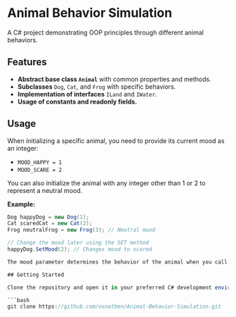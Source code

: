 # Animal Behavior Simulation

A C# project demonstrating OOP principles through different animal behaviors.

## Features

- **Abstract base class `Animal`** with common properties and methods.
- **Subclasses** `Dog`, `Cat`, and `Frog` with specific behaviors.
- **Implementation of interfaces** `ILand` and `IWater`.
- **Usage of constants and readonly fields.**

## Usage

When initializing a specific animal, you need to provide its current mood as an integer:

- `MOOD_HAPPY = 1`
- `MOOD_SCARE = 2`

You can also initialize the animal with any integer other than 1 or 2 to represent a neutral mood.

**Example:**

```csharp
Dog happyDog = new Dog(1);
Cat scaredCat = new Cat(2);
Frog neutralFrog = new Frog(3); // Neutral mood

// Change the mood later using the SET method
happyDog.SetMood(2); // Changes mood to scared

The mood parameter determines the behavior of the animal when you call the SayHello method.

## Getting Started

Clone the repository and open it in your preferred C# development environment (e.g., Visual Studio).

```bash
git clone https://github.com/osnatben/Animal-Behavior-Simulation.git



 

